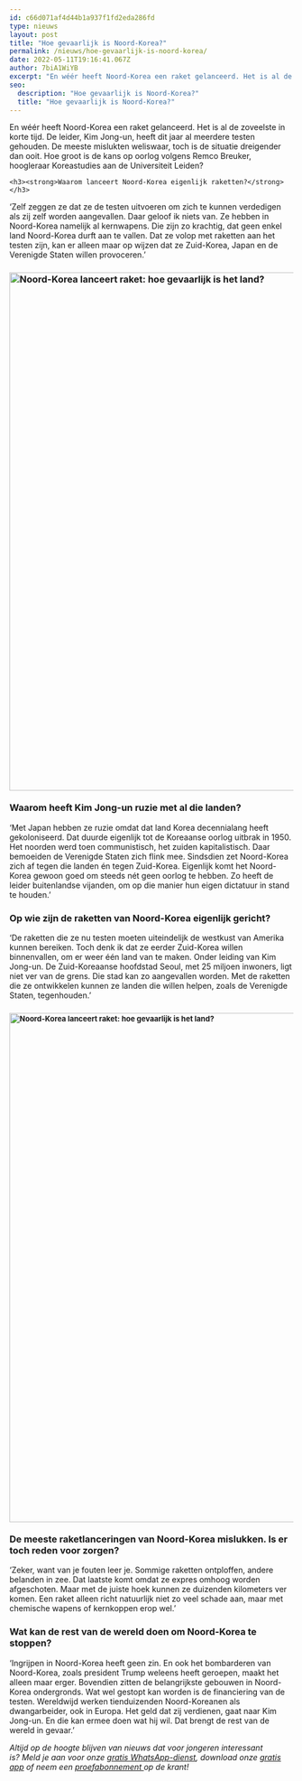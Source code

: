 ```yaml
---
id: c66d071af4d44b1a937f1fd2eda286fd
type: nieuws
layout: post
title: "Hoe gevaarlijk is Noord-Korea?"
permalink: /nieuws/hoe-gevaarlijk-is-noord-korea/
date: 2022-05-11T19:16:41.067Z
author: 7biA1WiYB
excerpt: "En wéér heeft Noord-Korea een raket gelanceerd. Het is al de zoveelste in korte tijd. De leider, Kim Jong-un, heeft dit jaar al meerdere testen gehouden. De meeste mislukten weliswaar, toch is de situatie dreigender dan ooit. Hoe groot is de kans op oorlog volgens Remco Breuker, hoogleraar Koreastudies aan de Universiteit Leiden?   "
seo:
  description: "Hoe gevaarlijk is Noord-Korea?"
  title: "Hoe gevaarlijk is Noord-Korea?"
---
```

En wéér heeft Noord-Korea een raket gelanceerd. Het is al de zoveelste in korte tijd. De leider, Kim Jong-un, heeft dit jaar al meerdere testen gehouden. De meeste mislukten weliswaar, toch is de situatie dreigender dan ooit. Hoe groot is de kans op oorlog volgens Remco Breuker, hoogleraar Koreastudies aan de Universiteit Leiden?   

    <h3><strong>Waarom lanceert Noord-Korea eigenlijk raketten?</strong></h3>
<p>‘Zelf zeggen ze dat ze de testen uitvoeren om zich te kunnen verdedigen als zij zelf worden aangevallen. Daar geloof ik niets van. Ze hebben in Noord-Korea namelijk al kernwapens. Die zijn zo krachtig, dat geen enkel land Noord-Korea durft aan te vallen. Dat ze volop met raketten aan het testen zijn, kan er alleen maar op wijzen dat ze Zuid-Korea, Japan en de Verenigde Staten willen provoceren.’</p>
<h3><div class="media media-element-container media-default"><div id="file-418191" class="file file-image file-image-jpeg">

        
  
  <div class="content">
    <img alt="Noord-Korea lanceert raket: hoe gevaarlijk is het land?" title="Beeld: AFP" height="918" width="1386" class="media-element file-default" data-delta="2" src="https://7dagen.netlify.app/sites/default/files/Noord-Korea%2002.jpg">  </div>

  
</div>
</div><br><strong>Waarom heeft Kim Jong-un ruzie met al die landen?</strong></h3>
<p>‘Met Japan hebben ze ruzie omdat dat land Korea decennialang heeft gekoloniseerd. Dat duurde eigenlijk tot de Koreaanse oorlog uitbrak in 1950. Het noorden werd toen communistisch, het zuiden kapitalistisch. Daar bemoeiden de Verenigde Staten zich flink mee. Sindsdien zet Noord-Korea zich af tegen die landen én tegen Zuid-Korea. Eigenlijk komt het Noord-Korea gewoon goed om steeds nét geen oorlog te hebben. Zo heeft de leider buitenlandse vijanden, om op die manier hun eigen dictatuur in stand te houden.’</p>
<h3><strong>Op wie zijn de raketten van Noord-Korea eigenlijk gericht?</strong></h3>
<p>‘De raketten die ze nu testen moeten uiteindelijk de westkust van Amerika kunnen bereiken. Toch denk ik dat ze eerder Zuid-Korea willen binnenvallen, om er weer één land van te maken. Onder leiding van Kim Jong-un. De Zuid-Koreaanse hoofdstad Seoul, met 25 miljoen inwoners, ligt niet ver van de grens. Die stad kan zo aangevallen worden. Met de raketten die ze ontwikkelen kunnen ze landen die willen helpen, zoals de Verenigde Staten, tegenhouden.’</p>
<h3><div class="media media-element-container media-default"><div id="file-418192" class="file file-image file-image-jpeg">

        
  
  <div class="content">
    <img alt="Noord-Korea lanceert raket: hoe gevaarlijk is het land?" title="Beeld: AFP" height="902" width="1374" style="font-size: 13.008px;" class="media-element file-default" data-delta="1" src="https://7dagen.netlify.app/sites/default/files/Noord-Korea%2003.jpg">  </div>

  
</div>
</div><br><strong>De meeste raketlanceringen van Noord-Korea mislukken. Is er toch reden voor zorgen?</strong></h3>
<p>‘Zeker, want van je fouten leer je. Sommige raketten ontploffen, andere belanden in zee. Dat laatste komt omdat ze expres omhoog worden afgeschoten. Maar met de juiste hoek kunnen ze duizenden kilometers ver komen. Een raket alleen richt natuurlijk niet zo veel schade aan, maar met chemische wapens of kernkoppen erop wel.’</p>
<h3><strong>Wat kan de rest van de wereld doen om Noord-Korea te stoppen?</strong></h3>
<p>‘Ingrijpen in Noord-Korea heeft geen zin. En ook het bombarderen van Noord-Korea, zoals president Trump weleens heeft geroepen, maakt het alleen maar erger. Bovendien zitten de belangrijkste gebouwen in Noord-Korea ondergronds. Wat wel gestopt kan worden is de financiering van de testen. Wereldwijd werken tienduizenden Noord-Koreanen als dwangarbeider, ook in Europa. Het geld dat zij verdienen, gaat naar Kim Jong-un. En die kan ermee doen wat hij wil. Dat brengt de rest van de wereld in gevaar.’</p>
<p><em>Altijd op de hoogte blijven van nieuws dat voor jongeren interessant is? Meld je aan voor onze </em><a href="https://7dagen.netlify.app/whatsapp"><em>gratis WhatsApp-dienst</em></a><em>, download onze </em><a href="https://7dagen.netlify.app/app"><em>gratis app</em></a><em> of neem een </em><a href="https://abonneren.sevendays.nl/abonneren/abonnementen/ae/artikel"><em>proefabonnement </em></a><em>op de krant!</em></p>  
